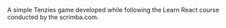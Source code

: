 A simple Tenzies game developed while following the Learn React course conducted by the scrimba.com.
